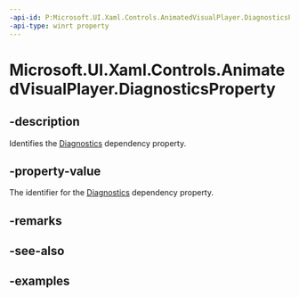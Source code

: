 ```yaml
---
-api-id: P:Microsoft.UI.Xaml.Controls.AnimatedVisualPlayer.DiagnosticsProperty
-api-type: winrt property
---
```


<!-- Property syntax.
public DependencyProperty DiagnosticsProperty { get; }
-->

# Microsoft.UI.Xaml.Controls.AnimatedVisualPlayer.DiagnosticsProperty

## -description

Identifies the [Diagnostics](animatedvisualplayer_diagnostics.md) dependency property.

## -property-value

The identifier for the [Diagnostics](animatedvisualplayer_diagnostics.md) dependency property.

## -remarks

## -see-also

## -examples

